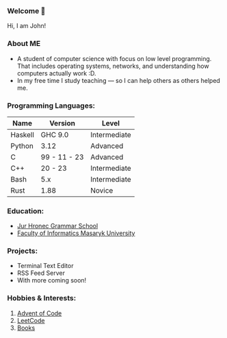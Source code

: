 ### Welcome 👋

Hi, I am John!

### About ME
- A student of computer science with focus on low level programming. That includes
operating systems, networks, and understanding how computers actually work :D.
- In my free time I study teaching — so I can help others as others helped me.


### Programming Languages:
| Name    | Version      | Level        |
|---------|--------------|--------------|
| Haskell | GHC 9.0      | Intermediate |
| Python  | 3.12         | Advanced     |
| C       | 99 - 11 - 23 | Advanced     |
| C++     | 20 - 23      | Intermediate |
| Bash    | 5.x          | Intermediate |
| Rust    | 1.88         | Novice       |

### Education:
- [Jur Hronec Grammar School](https://www.gjh.sk/o-skole/gymnazium-jura-hronca)
- [Faculty of Informatics Masaryk University](https://www.fi.muni.cz/index.html.en)

### Projects:
- Terminal Text Editor
- RSS Feed Server
- With more coming soon!

### Hobbies & Interests:
1. [Advent of Code](https://github.com/the-404-john/Advent-of-Code)
2. [LeetCode](https://leetcode.com/u/the_john/)
3. [Books](https://github.com/the-404-john/Book-list)
